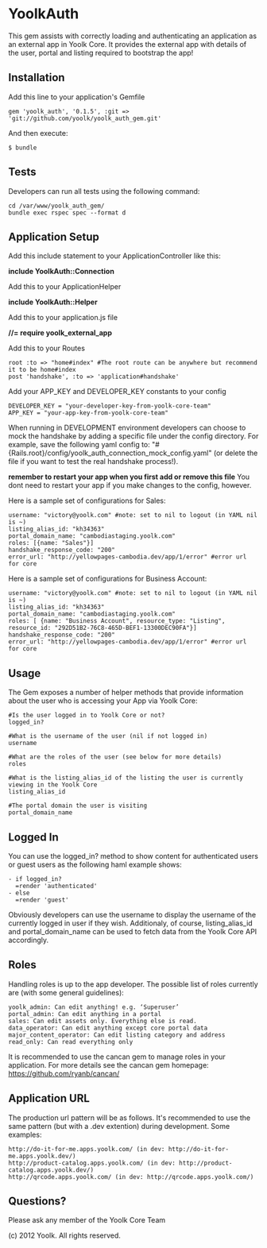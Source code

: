 # YoolkAuth

This gem assists with correctly loading and authenticating an application as an external app in Yoolk Core. It provides the external app with details of the user, portal and listing required to bootstrap the app!

## Installation

Add this line to your application's Gemfile

    gem 'yoolk_auth', '0.1.5', :git => 'git://github.com/yoolk/yoolk_auth_gem.git'

And then execute:

    $ bundle

## Tests

Developers can run all tests using the following command:

    cd /var/www/yoolk_auth_gem/
    bundle exec rspec spec --format d

## Application Setup

Add this include statement to your ApplicationController like this:

  __include YoolkAuth::Connection__

Add this to your ApplicationHelper

  __include YoolkAuth::Helper__

Add this to your application.js file

  __//= require yoolk_external_app__

Add this to your Routes

    root :to => "home#index" #The root route can be anywhere but recommend it to be home#index
    post 'handshake', :to => 'application#handshake'

Add your APP_KEY and DEVELOPER_KEY constants to your config

    DEVELOPER_KEY = "your-developer-key-from-yoolk-core-team"
    APP_KEY = "your-app-key-from-yoolk-core-team"

When running in DEVELOPMENT environment developers can choose to mock the handshake by adding a specific file under the config directory.
For example, save the following yaml config to: "#{Rails.root}/config/yoolk_auth_connection_mock_config.yaml" (or delete the file if you want to test the real handshake process!).

__remember to restart your app when you first add or remove this file__ You dont need to restart your app if you make changes to the config, however.

Here is a sample set of configurations for Sales:

    username: "victory@yoolk.com" #note: set to nil to logout (in YAML nil is ~)
    listing_alias_id: "kh34363"
    portal_domain_name: "cambodiastaging.yoolk.com"
    roles: [{name: "Sales"}]
    handshake_response_code: "200"
    error_url: "http://yellowpages-cambodia.dev/app/1/error" #error url for core

Here is a sample set of configurations for Business Account:

    username: "victory@yoolk.com" #note: set to nil to logout (in YAML nil is ~)
    listing_alias_id: "kh34363"
    portal_domain_name: "cambodiastaging.yoolk.com"
    roles: [ {name: "Business Account", resource_type: "Listing", resource_id: "292D51B2-76C8-465D-BEF1-13300DEC90FA"}]
    handshake_response_code: "200"
    error_url: "http://yellowpages-cambodia.dev/app/1/error" #error url for core

## Usage

The Gem exposes a number of helper methods that provide information about the user who is accessing your App via Yoolk Core:

    #Is the user logged in to Yoolk Core or not?
    logged_in?

    #What is the username of the user (nil if not logged in)
    username

    #What are the roles of the user (see below for more details)
    roles

    #What is the listing_alias_id of the listing the user is currently viewing in the Yoolk Core
    listing_alias_id

    #The portal domain the user is visiting
    portal_domain_name

## Logged In

You can use the logged_in? method to show content for authenticated users or guest users as the following haml example shows:

    - if logged_in?
      =render 'authenticated'
    - else
      =render 'guest'

Obviously developers can use the username to display the username of the currently logged in user if they wish. Additionaly, of course, listing_alias_id and portal_domain_name can be used to fetch data from the Yoolk Core API accordingly.

## Roles

Handling roles is up to the app developer. The possible list of roles currently are (with some general guidelines):

    yoolk_admin: Can edit anything! e.g. ‘Superuser’
    portal_admin: Can edit anything in a portal
    sales: Can edit assets only. Everything else is read.
    data_operator: Can edit anything except core portal data
    major_content_operator: Can edit listing category and address
    read_only: Can read everything only

It is recommended to use the cancan gem to manage roles in your application. For more details see the cancan gem homepage: <https://github.com/ryanb/cancan/>

## Application URL

The production url pattern will be as follows. It's recommended to use the same pattern (but with a .dev extention) during development. Some examples:

    http://do-it-for-me.apps.yoolk.com/ (in dev: http://do-it-for-me.apps.yoolk.dev/)
    http://product-catalog.apps.yoolk.com/ (in dev: http://product-catalog.apps.yoolk.dev/)
    http://qrcode.apps.yoolk.com/ (in dev: http://qrcode.apps.yoolk.com/)

## Questions?

Please ask any member of the Yoolk Core Team

(c) 2012 Yoolk. All rights reserved.